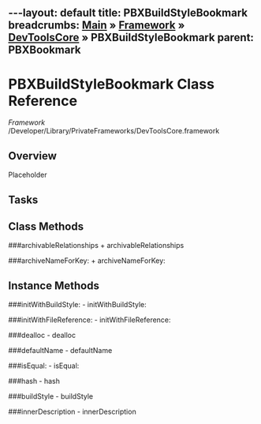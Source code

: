 ---layout: default
title: PBXBuildStyleBookmark
breadcrumbs: <a href="/index.html">Main</a> &raquo; <a href="/Frameworks.html">Framework</a> &raquo; <a href="/Frameworks/DevToolsCore.html">DevToolsCore</a> &raquo; PBXBuildStyleBookmark
parent: PBXBookmark 
---
# PBXBuildStyleBookmark Class Reference

*Framework* /Developer/Library/PrivateFrameworks/DevToolsCore.framework

## Overview

Placeholder

## Tasks

## Class Methods

<a name="+archivableRelationships"></a>
###archivableRelationships
    + archivableRelationships

<a name="+archiveNameForKey:"></a>
###archiveNameForKey:
    + archiveNameForKey:

## Instance Methods

<a name="-initWithBuildStyle:"></a>
###initWithBuildStyle:
    - initWithBuildStyle:

<a name="-initWithFileReference:"></a>
###initWithFileReference:
    - initWithFileReference:

<a name="-dealloc"></a>
###dealloc
    - dealloc

<a name="-defaultName"></a>
###defaultName
    - defaultName

<a name="-isEqual:"></a>
###isEqual:
    - isEqual:

<a name="-hash"></a>
###hash
    - hash

<a name="-buildStyle"></a>
###buildStyle
    - buildStyle

<a name="-innerDescription"></a>
###innerDescription
    - innerDescription

